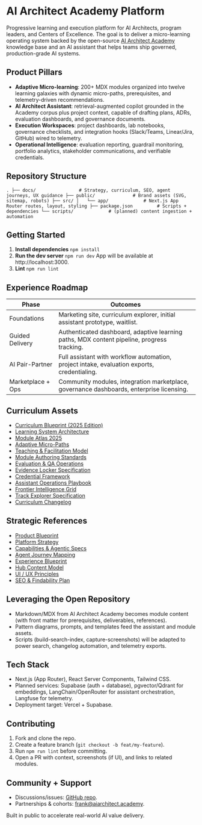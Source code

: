 ﻿# AI Architect Academy Platform

Progressive learning and execution platform for AI Architects, program leaders, and Centers of Excellence. The goal is to deliver a micro-learning operating system backed by the open-source [AI Architect Academy](https://github.com/AI-Architect-Academy/ai-architect-academy) knowledge base and an AI assistant that helps teams ship governed, production-grade AI systems.

## Product Pillars
- **Adaptive Micro-learning**: 200+ MDX modules organized into twelve learning galaxies with dynamic micro-paths, prerequisites, and telemetry-driven recommendations.
- **AI Architect Assistant**: retrieval-augmented copilot grounded in the Academy corpus plus project context, capable of drafting plans, ADRs, evaluation dashboards, and governance documents.
- **Execution Workspaces**: project dashboards, lab notebooks, governance checklists, and integration hooks (Slack/Teams, Linear/Jira, GitHub) wired to telemetry.
- **Operational Intelligence**: evaluation reporting, guardrail monitoring, portfolio analytics, stakeholder communications, and verifiable credentials.

## Repository Structure
`
.
├── docs/                # Strategy, curriculum, SEO, agent journeys, UX guidance
├── public/              # Brand assets (SVG, sitemap, robots)
├── src/
│   └── app/             # Next.js App Router routes, layout, styling
├── package.json         # Scripts + dependencies
└── scripts/             # (planned) content ingestion + automation
`

## Getting Started
1. **Install dependencies**
   `
   npm install
   `
2. **Run the dev server**
   `
   npm run dev
   `
   App will be available at http://localhost:3000.
3. **Lint**
   `
   npm run lint
   `

## Experience Roadmap
| Phase | Outcomes |
| --- | --- |
| Foundations | Marketing site, curriculum explorer, initial assistant prototype, waitlist. |
| Guided Delivery | Authenticated dashboard, adaptive learning paths, MDX content pipeline, progress tracking. |
| AI Pair-Partner | Full assistant with workflow automation, project intake, evaluation exports, credentialing. |
| Marketplace + Ops | Community modules, integration marketplace, governance dashboards, enterprise licensing. |

## Curriculum Assets
- [Curriculum Blueprint (2025 Edition)](docs/curriculum-blueprint.md)
- [Learning System Architecture](docs/curriculum/architecture.md)
- [Module Atlas 2025](docs/curriculum/modules.md)
- [Adaptive Micro-Paths](docs/curriculum/micro-paths.md)
- [Teaching & Facilitation Model](docs/curriculum/teaching-model.md)
- [Module Authoring Standards](docs/curriculum/module-authoring.md)
- [Evaluation & QA Operations](docs/curriculum/evaluation-ops.md)
- [Evidence Locker Specification](docs/curriculum/evidence-locker.md)
- [Credential Framework](docs/curriculum/credentials.md)
- [Assistant Operations Playbook](docs/curriculum/assistant-ops.md)
- [Frontier Intelligence Grid](docs/curriculum/frontier-intelligence.md)
- [Track Explorer Specification](docs/curriculum/track-explorer.md)
- [Curriculum Changelog](docs/curriculum/changelog.md)

## Strategic References
- [Product Blueprint](docs/product-blueprint.md)
- [Platform Strategy](docs/strategy.md)
- [Capabilities & Agentic Specs](docs/capabilities.md)
- [Agent Journey Mapping](docs/agent-journeys.md)
- [Experience Blueprint](docs/experience-blueprint.md)
- [Hub Content Model](docs/hub-content-model.md)
- [UI / UX Principles](docs/ui-ux-principles.md)
- [SEO & Findability Plan](docs/seo-strategy.md)

## Leveraging the Open Repository
- Markdown/MDX from AI Architect Academy becomes module content (with front matter for prerequisites, deliverables, references).
- Pattern diagrams, prompts, and templates feed the assistant and module assets.
- Scripts (build-search-index, capture-screenshots) will be adapted to power search, changelog automation, and telemetry exports.

## Tech Stack
- Next.js (App Router), React Server Components, Tailwind CSS.
- Planned services: Supabase (auth + database), pgvector/Qdrant for embeddings, LangChain/OpenRouter for assistant orchestration, Langfuse for telemetry.
- Deployment target: Vercel + Supabase.

## Contributing
1. Fork and clone the repo.
2. Create a feature branch (`git checkout -b feat/my-feature`).
3. Run `npm run lint` before committing.
4. Open a PR with context, screenshots (if UI), and links to related modules.

## Community + Support
- Discussions/issues: [GitHub repo](https://github.com/frankxai/saas-ai-architect-academy).
- Partnerships & cohorts: [frank@aiarchitect.academy](mailto:frank@aiarchitect.academy).

Built in public to accelerate real-world AI value delivery.

